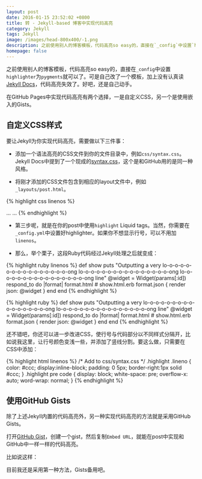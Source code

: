 ```yaml
---
layout: post
date: 2016-01-15 23:52:02 +0800
title: 转 - Jekyll-based 博客中实现代码高亮
category: Jekyll
tags: Jekyll
image: /images/head-800x400/-1.png
description: 之前使用别人的博客模板，代码高亮so easy的，直接在`_config`中设置`highlighter`为`pygments`就可以了。可是自己改了一个模板，加上没有认真读[Jekyll Docs](http://jekyllrb.com/docs/templates/)，代码高亮失效了。好吧，还是自己动手。
homepage: false
---
```


之前使用别人的博客模板，代码高亮so easy的，直接在`_config`中设置`highlighter`为`pygments`就可以了。可是自己改了一个模板，加上没有认真读[Jekyll Docs](http://jekyllrb.com/docs/templates/)，代码高亮失效了。好吧，还是自己动手。

在GitHub Pages中实现代码高亮有两个选择，一是自定义CSS，另一个是使用嵌入的Gists。

## 自定义CSS样式

要让Jekyll为你实现代码高亮，需要做以下三件事：

* 添加一个语法高亮的CSS文件到你的文件目录中，例如`css/syntax.css`。Jekyll Docs中提到了一个现成的[syntax.css](https://github.com/mojombo/tpw/tree/master/css/syntax.css)，这个是和GitHub用的是同一种风格。

* 将刚才添加的CSS文件包含到相应的layout文件中，例如`_layouts/post.html`。

{% highlight css linenos %}
<head>
...
<link href="/css/syntax.css" rel="stylesheet">
...
</head>
{% endhighlight %}

* 第三步呢，就是在你的post中使用`highlight` Liquid tags。当然，你需要在`_config.yml`中设置好highlighter。如果你不想显示行号，可以不用加`linenos`。

* 那么，举个栗子，这段Ruby代码经过Jekyll处理之后就变成：

{% highlight ruby linenos %}
def show
  puts "Outputting a very lo-o-o-o-o-o-o-o-o-o-o-o-o-o-o-o-ong lo-o-o-o-o-o-o-o-o-o-o-o-o-o-o-o-ong lo-o-o-o-o-o-o-o-o-o-o-o-o-o-o-o-ong line"
  @widget = Widget(params[:id])
  respond_to do |format|
    format.html # show.html.erb
    format.json { render json: @widget }
  end
end
{% endhighlight %}

{% highlight ruby %}
def show
  puts "Outputting a very lo-o-o-o-o-o-o-o-o-o-o-o-o-o-o-o-ong lo-o-o-o-o-o-o-o-o-o-o-o-o-o-o-o-ong line"
  @widget = Widget(params[:id])
  respond_to do |format|
    format.html # show.html.erb
    format.json { render json: @widget }
  end
end
{% endhighlight %}

还不错吧，你还可以进一步改进CSS，使行号与代码部分以不同样式分隔开，比如说我这里，让行号颜色变浅一些，并添加了竖线分割。要这么做，只需要在CSS中添加：

{% highlight html linenos %}
/* Add to css/syntax.css */
.highlight .lineno { color: #ccc; display:inline-block; padding: 0 5px; border-right:1px solid #ccc; }
.highlight pre code { display: block; white-space: pre; overflow-x: auto; word-wrap: normal; }
{% endhighlight %}

## 使用GitHub Gists

除了上述Jekyll内置的代码高亮外，另一种实现代码高亮的方法就是采用GitHub Gists。

打开[GitHub Gist](https://gist.github.com/)，创建一个gist，然后复制`Embed URL`，就能在post中实现和GitHub中一样一样的代码高亮。

比如说这样：

<script src="https://gist.github.com/flinhong/9c155871dadb81927b20.js"></script>


目前我还是采用第一种方法，Gists备用吧。
